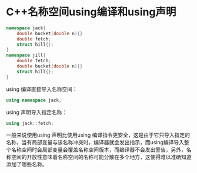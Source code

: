 <h1> C++名称空间using编译和using声明</h1>

```c++
namespace jack{
    double bucket(double n){}
    double fetch;
    struct hill{};
}
namespace jill{
    double fetch;
    double bucket(double n){}
    struct hill{};
}
```

using 编译直接导入名称空间：

```c++
using namespace jack;
```

using 声明导入指定名称：

```c++
using jack::fetch;
```

一般来说使用using 声明比使用using 编译指令更安全，这是由于它只导入指定的名称，当有局部变量与该名称冲突时，编译器就会发出指示，而using编译导入整个名称空间时会局部变量会覆盖名称空间版本，而编译器不会发出警告，另外，名称空间的开放性意味着名称空间的名称可能分散在多个地方，这使得难以准确知道添加了哪些名称。